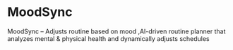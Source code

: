 # MoodSync
MoodSync – Adjusts routine based on mood  ,AI-driven routine planner that analyzes mental &amp; physical health and dynamically adjusts schedules
